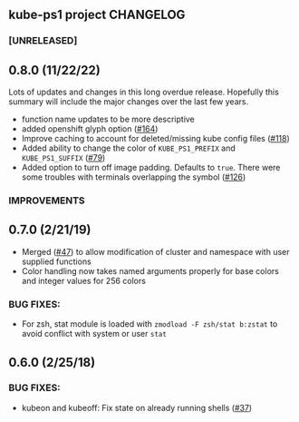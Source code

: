 ## kube-ps1 project CHANGELOG

### [UNRELEASED]

## 0.8.0 (11/22/22)

Lots of updates and changes in this long overdue release.  Hopefully this summary will include the major
changes over the last few years.

* function name updates to be more descriptive
* added openshift glyph option ([#164](https://github.com/jonmosco/kube-ps1/issues/164))
* Improve caching to account for deleted/missing kube config files ([#118](https://github.com/jonmosco/kube-ps1/issues/118))
* Added ability to change the color of `KUBE_PS1_PREFIX` and `KUBE_PS1_SUFFIX` ([#79](https://github.com/jonmosco/kube-ps1/issues/79))
* Added option to turn off image padding.  Defaults to `true`.  There were some troubles with terminals overlapping the symbol ([#126](https://github.com/jonmosco/kube-ps1/issues/126))

### IMPROVEMENTS

## 0.7.0 (2/21/19)

* Merged ([#47](https://github.com/jonmosco/kube-ps1/pull/47)) to allow modification of cluster and namespace with user
  supplied functions
* Color handling now takes named arguments properly for base colors and integer
  values for 256 colors

### BUG FIXES:

* For zsh, stat module is loaded with `zmodload -F zsh/stat b:zstat` to avoid
  conflict with system or user `stat`

## 0.6.0 (2/25/18)

### BUG FIXES:

* kubeon and kubeoff: Fix state on already running shells  ([#37](https://github.com/jonmosco/kube-ps1/issues/37))
